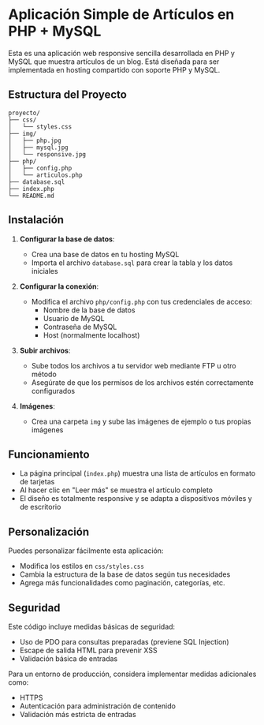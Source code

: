 
# Aplicación Simple de Artículos en PHP + MySQL

Esta es una aplicación web responsive sencilla desarrollada en PHP y MySQL que muestra artículos de un blog. 
Está diseñada para ser implementada en hosting compartido con soporte PHP y MySQL.

## Estructura del Proyecto

```
proyecto/
├── css/
│   └── styles.css
├── img/
│   ├── php.jpg
│   ├── mysql.jpg
│   └── responsive.jpg
├── php/
│   ├── config.php
│   └── articulos.php
├── database.sql
├── index.php
└── README.md
```

## Instalación

1. **Configurar la base de datos**:
   - Crea una base de datos en tu hosting MySQL
   - Importa el archivo `database.sql` para crear la tabla y los datos iniciales

2. **Configurar la conexión**:
   - Modifica el archivo `php/config.php` con tus credenciales de acceso:
     - Nombre de la base de datos
     - Usuario de MySQL
     - Contraseña de MySQL
     - Host (normalmente localhost)

3. **Subir archivos**:
   - Sube todos los archivos a tu servidor web mediante FTP u otro método
   - Asegúrate de que los permisos de los archivos estén correctamente configurados

4. **Imágenes**:
   - Crea una carpeta `img` y sube las imágenes de ejemplo o tus propias imágenes

## Funcionamiento

- La página principal (`index.php`) muestra una lista de artículos en formato de tarjetas
- Al hacer clic en "Leer más" se muestra el artículo completo
- El diseño es totalmente responsive y se adapta a dispositivos móviles y de escritorio

## Personalización

Puedes personalizar fácilmente esta aplicación:

- Modifica los estilos en `css/styles.css`
- Cambia la estructura de la base de datos según tus necesidades
- Agrega más funcionalidades como paginación, categorías, etc.

## Seguridad

Este código incluye medidas básicas de seguridad:

- Uso de PDO para consultas preparadas (previene SQL Injection)
- Escape de salida HTML para prevenir XSS
- Validación básica de entradas

Para un entorno de producción, considera implementar medidas adicionales como:
- HTTPS
- Autenticación para administración de contenido
- Validación más estricta de entradas
